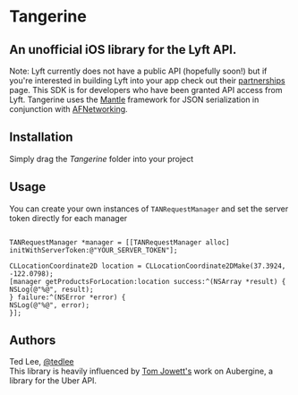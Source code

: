 # Tangerine
## An unofficial iOS library for the Lyft API.

Note: Lyft currently does not have a public API (hopefully soon!) but if you're interested in building Lyft into your app check out their [partnerships](https://www.lyft.com/partnerships) page. This SDK is for developers who have been granted API access from Lyft. Tangerine uses the [Mantle](https://github.com/Mantle/Mantle) framework for JSON serialization in conjunction with [AFNetworking](https://github.com/AFNetworking/AFNetworking).

## Installation

Simply drag the *Tangerine* folder into your project

## Usage

You can create your own instances of `TANRequestManager` and set the server token directly for each manager
```objc

TANRequestManager *manager = [[TANRequestManager alloc] initWithServerToken:@"YOUR_SERVER_TOKEN"];

CLLocationCoordinate2D location = CLLocationCoordinate2DMake(37.3924, -122.0798);
[manager getProductsForLocation:location success:^(NSArray *result) {
NSLog(@"%@", result);
} failure:^(NSError *error) {
NSLog(@"%@", error);
}];
```

## Authors

Ted Lee, [@tedlee](https://www.twitter.com/tedlee)  
This library is heavily influenced by [Tom Jowett's](https://github.com/tomj) work on Aubergine, a library for the Uber API.

